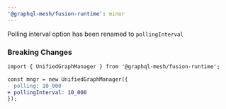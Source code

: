 ```yaml
---
'@graphql-mesh/fusion-runtime': minor
---
```


Polling interval option has been renamed to `pollingInterval`

### Breaking Changes

```diff
import { UnifiedGraphManager } from '@graphql-mesh/fusion-runtime';

const mngr = new UnifiedGraphManager({
- polling: 10_000
+ pollingInterval: 10_000
});
```
